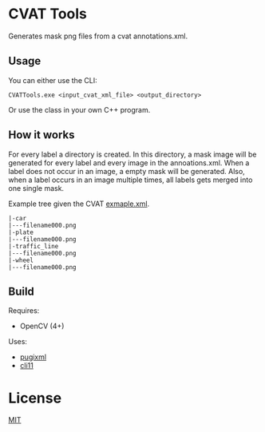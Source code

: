 # CVAT Tools

Generates mask png files from a cvat annotations.xml.

## Usage
You can either use the CLI:
```
CVATTools.exe <input_cvat_xml_file> <output_directory>
```

Or use the class in your own C++ program.

## How it works

For every label a directory is created. In this directory, a mask image will be generated for every label and every image in the annoations.xml.
When a label does not occur in an image, a empty mask will be generated. Also, when a label occurs in an image multiple times, all labels gets merged into one single mask.

Example tree given the CVAT [exmaple.xml](https://opencv.github.io/cvat/docs/manual/advanced/xml_format/).
```
|-car
|---filename000.png
|-plate
|---filename000.png
|-traffic_line
|---filename000.png
|-wheel
|---filename000.png
```

## Build

Requires:
- OpenCV (4+)

Uses:
- [pugixml](https://pugixml.org/)
- [cli11](https://github.com/CLIUtils/CLI11)

# License

[MIT](./License)

